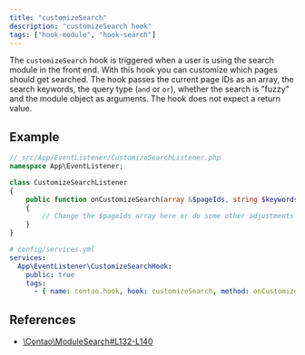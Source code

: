 ```yaml
---
title: "customizeSearch"
description: "customizeSearch hook"
tags: ["hook-module", "hook-search"]
---
```


The `customizeSearch` hook is triggered when a user is using the search module
in the front end. With this hook you can customize which pages should get searched.
The hook passes the current page IDs as an array, the search keywords, the query 
type (`and` or `or`), whether the search is "fuzzy" and the module object as
arguments. The hook does not expect a return value.

## Example

```php
// src/App/EventListener/CustomizeSearchListener.php
namespace App\EventListener;

class CustomizeSearchListener
{
    public function onCustomizeSearch(array &$pageIds, string $keywords, string $queryType, bool $fuzzy, \Contao\Module $module): void
    {
        // Change the $pageIds array here or do some other adjustments …
    }
}
```

```yml
# config/services.yml
services:
  App\EventListener\CustomizeSearchHook:
    public: true
    tags:
      - { name: contao.hook, hook: customizeSearch, method: onCustomizeSearch }
```

## References

* [\Contao\ModuleSearch#L132-L140](https://github.com/contao/contao/blob/4.7.6/core-bundle/src/Resources/contao/modules/ModuleSearch.php#L132-L140)

